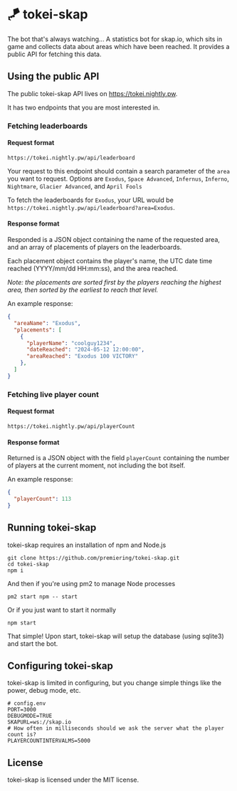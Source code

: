 # 🪁 tokei-skap
The bot that's always watching... A statistics bot for skap.io, which sits in game and collects data about areas which have been reached. It provides a public API for fetching this data.

## Using the public API
The public tokei-skap API lives on https://tokei.nightly.pw.

It has two endpoints that you are most interested in.
### Fetching leaderboards
#### Request format
`https://tokei.nightly.pw/api/leaderboard`

Your request to this endpoint should contain a search parameter of the `area` you want to request. Options are `Exodus`, `Space Advanced`, `Infernus`, `Inferno`, `Nightmare`, `Glacier Advanced`, and `April Fools`

To fetch the leaderboards for `Exodus`, your URL would be `https://tokei.nightly.pw/api/leaderboard?area=Exodus`.
#### Response format
Responded is a JSON object containing the name of the requested area, and an array of placements of players on the leaderboards.

Each placement object contains the player's name, the UTC date time reached (YYYY/mm/dd HH:mm:ss), and the area reached.

*Note: the placements are sorted first by the players reaching the highest area, then sorted by the earliest to reach that level.*

An example response:
```json
{
  "areaName": "Exodus",
  "placements": [
    {
      "playerName": "coolguy1234",
      "dateReached": "2024-05-12 12:00:00",
      "areaReached": "Exodus 100 VICTORY"
    },
  ]
}
```

### Fetching live player count
#### Request format
`https://tokei.nightly.pw/api/playerCount`
#### Response format
Returned is a JSON object with the field `playerCount` containing the number of players at the current moment, not including the bot itself.

An example response:
```json
{
  "playerCount": 113
}
```

## Running tokei-skap
tokei-skap requires an installation of npm and Node.js
```shell
git clone https://github.com/premiering/tokei-skap.git
cd tokei-skap
npm i
```
And then if you're using pm2 to manage Node processes
```shell
pm2 start npm -- start
```
Or if you just want to start it normally
```shell
npm start
```
That simple! Upon start, tokei-skap will setup the database (using sqlite3) and start the bot.

## Configuring tokei-skap
tokei-skap is limited in configuring, but you change simple things like the power, debug mode, etc.
```dosini
# config.env
PORT=3000
DEBUGMODE=TRUE
SKAPURL=ws://skap.io
# How often in milliseconds should we ask the server what the player count is?
PLAYERCOUNTINTERVALMS=5000
```

## License
tokei-skap is licensed under the MIT license.